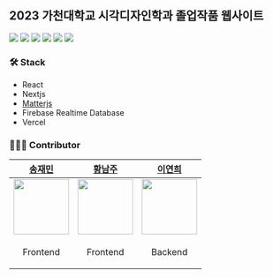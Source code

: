 ## 2023 가천대학교 시각디자인학과 졸업작품 웹사이트

<img src="https://www.gcvd2023.com/_next/image?url=http%3A%2F%2Fgcvd2023.com%2Fimages%2Fabout%2Fimage-poster.png&w=640&q=75"/>

<img src="https://i.imgur.com/vlQnzeb.png"/>
<img src="https://i.imgur.com/kpXArzm.png"/>
<img src="https://i.imgur.com/tNzlElf.png"/>
<img src="https://i.imgur.com/19e7gLz.png"/>
<img src="https://i.imgur.com/95t0Vt7.png"/>

### 🛠️ Stack
* React
* Nextjs
* <a href="https://github.com/liabru/matter-js">Matterjs</a>
* Firebase Realtime Database
* Vercel

### 👩🏼‍💻 Contributor
| [송재민](https://github.com/xongjaemin) | [황남주](https://github.com/NamNamju) | [이연희](https://github.com/LeeYeonhee-00) |
| ------------------------------------------------------- | -------------------------------------------------------- | --------------------------------------------------------- |
| <img src="https://github.com/xongjaemin.png" width="100"> | <img src="https://github.com/NamNamju.png" width="100"> | <img src="https://github.com/LeeYeonhee-00.png" width="100"> |
| <p width="100" align="center">Frontend</p> | <p width="100" align="center">Frontend</p> | <p width="100" align="center">Backend</p> |
